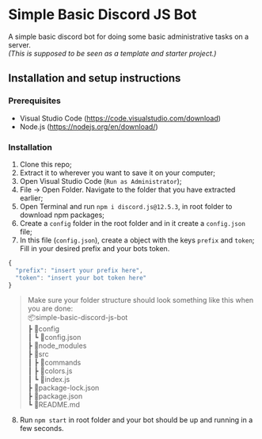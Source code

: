 # Simple Basic Discord JS Bot
A simple basic discord bot for doing some basic administrative tasks on a server.<br>
*(This is supposed to be seen as a template and starter project.)*

## Installation and setup instructions

### Prerequisites
* Visual Studio Code (https://code.visualstudio.com/download)
* Node.js (https://nodejs.org/en/download/)

### Installation
1. Clone this repo;
2. Extract it to wherever you want to save it on your computer;
3. Open Visual Studio Code (`Run as Administrator`);
4. File -> Open Folder. Navigate to the folder that you have extracted earlier;
5. Open Terminal and run `npm i discord.js@12.5.3`, in root folder to download npm packages;
6. Create a `config` folder in the root folder and in it create a `config.json` file;
7. In this file (`config.json`), create a object with the keys `prefix` and `token`;
Fill in your desired prefix and your bots token.
```javascript
{
  "prefix": "insert your prefix here",
  "token": "insert your bot token here"
}
```
> Make sure your folder structure should look something like this when you are done:<br>
📦simple-basic-discord-js-bot<br>
┣ 📂config<br>
┃ ┗ 📜config.json<br>
┣ 📂node_modules<br>
┣ 📂src<br>
 ┃ ┣ 📂commands<br>
 ┃ ┣ 📜colors.js<br>
 ┃ ┗ 📜index.js<br>
 ┣ 📜package-lock.json<br>
 ┣ 📜package.json<br>
 ┗ 📜README.md<br>
8. Run `npm start` in root folder and your bot should be up and running in a few seconds.

